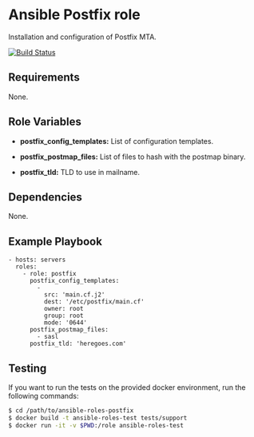 # Ansible Postfix role

Installation and configuration of Postfix MTA.

[![Build Status](https://travis-ci.org/danvaida/ansible-roles-postfix.svg?branch=master)](https://travis-ci.org/danvaida/ansible-roles-postfix)

## Requirements

None.

## Role Variables

* __postfix_config_templates:__
  List of configuration templates.

* __postfix_postmap_files:__
  List of files to hash with the postmap binary.

* __postfix_tld:__
  TLD to use in mailname.

## Dependencies

None.

## Example Playbook

```
- hosts: servers
  roles:
    - role: postfix
      postfix_config_templates:
        -
          src: 'main.cf.j2'
          dest: '/etc/postfix/main.cf'
          owner: root
          group: root
          mode: '0644'
      postfix_postmap_files:
        - sasl
      postfix_tld: 'heregoes.com'
```

## Testing

If you want to run the tests on the provided docker environment, run the following commands:

```bash
$ cd /path/to/ansible-roles-postfix
$ docker build -t ansible-roles-test tests/support
$ docker run -it -v $PWD:/role ansible-roles-test
```
